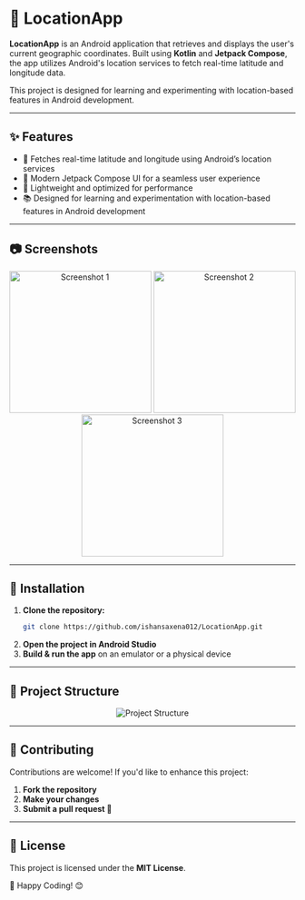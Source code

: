 # 📍 LocationApp
**LocationApp** is an Android application that retrieves and displays the user's current geographic coordinates. Built using **Kotlin** and **Jetpack Compose**, the app utilizes Android's location services to fetch real-time latitude and longitude data.

This project is designed for learning and experimenting with location-based features in Android development.

---

## ✨ Features
- 📍 Fetches real-time latitude and longitude using Android’s location services
- 🎨 Modern Jetpack Compose UI for a seamless user experience
- 🔄 Lightweight and optimized for performance
- 📚 Designed for learning and experimentation with location-based features in Android development

---

## 📷 Screenshots  
<p align="center">
  <img src="https://github.com/user-attachments/assets/522af04d-eae9-4e6b-99ef-ec07df9fe8aa" alt="Screenshot 1" width="250"/>
  <img src="https://github.com/user-attachments/assets/54a02650-206a-4955-a96a-68afe157831e" alt="Screenshot 2" width="250"/>
  <img src="https://github.com/user-attachments/assets/8c0e1659-adc0-4014-9b96-13ade99ed16c" alt="Screenshot 3" width="250"/>
</p>

---

## 🚀 Installation  

1. **Clone the repository:**  
   ```sh
   git clone https://github.com/ishansaxena012/LocationApp.git
   ```
2. **Open the project in Android Studio**
3. **Build & run the app** on an emulator or a physical device

---

## 📁 Project Structure
<p align="center">
  <img src="https://github.com/user-attachments/assets/bacbe4b5-8759-4173-b538-aad19156ccc5" alt="Project Structure"/>
</p>

---

## 🤝 Contributing
Contributions are welcome! If you'd like to enhance this project:

1. **Fork the repository**
2. **Make your changes**
3. **Submit a pull request 🚀**

---

## 📜 License
This project is licensed under the **MIT License**.

🚀 Happy Coding! 😊

